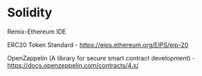 # Solidity

Remix-Ethereum IDE

ERC20 Token Standard - https://eips.ethereum.org/EIPS/eip-20

OpenZappelin (A library for secure smart contract development) - https://docs.openzeppelin.com/contracts/4.x/
